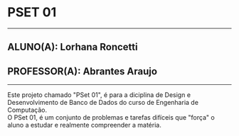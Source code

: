 # PSET 01
---
## ALUNO(A): Lorhana Roncetti 
## PROFESSOR(A): Abrantes Araujo
---
  Este projeto chamado "PSet 01", é para a diciplina de Design e Desenvolvimento de Banco de Dados do curso de Engenharia de Computação.  
  O PSet 01, é um conjunto de problemas e tarefas difíceis que "força" o aluno a estudar e realmente compreender a matéria.


